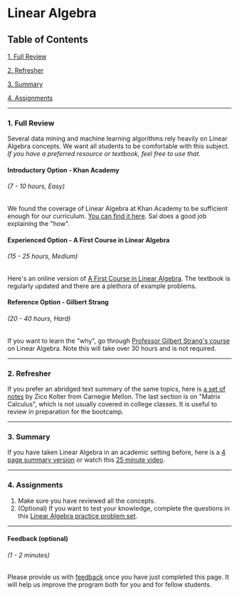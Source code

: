 # Linear Algebra

## Table of Contents
[1. Full Review](#section-a)

[2. Refresher](#section-b)

[3. Summary](#section-c)

[4. Assignments](#section-d)

---

### <a name="section-a"></a>1. Full Review

Several data mining and machine learning algorithms rely heavily on Linear Algebra concepts. We want all students to be comfortable with this subject. *If you have a preferred resource or textbook, feel free to use that.*

#### Introductory Option - Khan Academy
###### (7 - 10 hours, Easy)

We found the coverage of Linear Algebra at Khan Academy to be sufficient enough for our curriculum. [You can find it here](https://www.khanacademy.org/math/linear-algebra). Sal does a good job explaining the "how".

#### Experienced Option - A First Course in Linear Algebra
###### (15 - 25 hours, Medium)

Here's an online version of [A First Course in Linear Algebra](http://linear.ups.edu/). The textbook is regularly updated and there are a plethora of example problems.

#### Reference Option - Gilbert Strang
###### (20 - 40 hours, Hard)

If you want to learn the "why", go through [Professor Gilbert Strang's course](https://www.youtube.com/playlist?list=PLE7DDD91010BC51F8) on Linear Algebra. Note this will take over 30 hours and is not required.

---

### <a name="section-b"></a>2. Refresher

If you prefer an abridged text summary of the same topics, here is [a set of notes](https://s3.amazonaws.com/ds-foundations/resources/linear_algebra_notes.pdf) by Zico Kolter from Carnegie Mellon. The last section is on "Matrix Calculus", which is not usually covered in college classes. It is useful to review in preparation for the bootcamp.

---

### <a name="section-c"></a>3. Summary

If you have taken Linear Algebra in an academic setting before, here is a [4 page summary version](https://s3.amazonaws.com/ds-foundations/resources/linear_algebra_4.pdf) or watch this [25 minute video](https://www.youtube.com/watch?v=ZumgfOei0Ak).

---

### <a name="section-d"></a>4. Assignments

1. Make sure you have reviewed all the concepts.
2. (Optional) If you want to test your knowledge, complete the questions in this [Linear Algebra practice problem set](https://s3.amazonaws.com/ds-foundations/resources/LinearAlgebraQuestions.pdf).

---

#### Feedback (optional)
###### (1 - 2 minutes)

Please provide us with [feedback](https://goo.gl/forms/gkWsYCSFXw2z40v33) once you have just completed this page. It will help us improve the program both for you and for fellow students.
